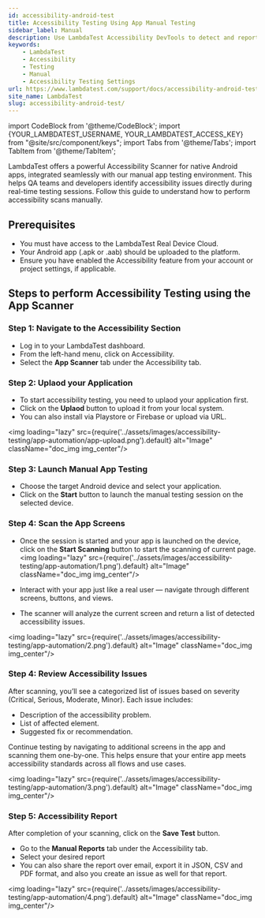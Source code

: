 ```yaml
---
id: accessibility-android-test
title: Accessibility Testing Using App Manual Testing
sidebar_label: Manual
description: Use LambdaTest Accessibility DevTools to detect and report accessibility issues with automation, following WCAG guidelines.
keywords:
    - LambdaTest
    - Accessibility
    - Testing
    - Manual
    - Accessibility Testing Settings
url: https://www.lambdatest.com/support/docs/accessibility-android-test/
site_name: LambdaTest
slug: accessibility-android-test/
---
```

 
import CodeBlock from '@theme/CodeBlock';
import {YOUR_LAMBDATEST_USERNAME, YOUR_LAMBDATEST_ACCESS_KEY} from "@site/src/component/keys";
import Tabs from '@theme/Tabs';
import TabItem from '@theme/TabItem';

<script type="application/ld+json"
      dangerouslySetInnerHTML={{ __html: JSON.stringify({
       "@context": "https://schema.org",
        "@type": "BreadcrumbList",
        "itemListElement": [{
          "@type": "ListItem",
          "position": 1,
          "name": "Home",
          "item": "https://www.lambdatest.com"
        },{
          "@type": "ListItem",
          "position": 2,
          "name": "Support",
          "item": "https://www.lambdatest.com/support/docs/"
        },{
          "@type": "ListItem",
          "position": 3,
          "name": "Accessibility Android Test",
          "item": "https://www.lambdatest.com/support/docs/accessibility-android-test/"
        }]
      })
    }}
></script>
LambdaTest offers a powerful Accessibility Scanner for native Android apps, integrated seamlessly with our manual app testing environment. This helps QA teams and developers identify accessibility issues directly during real-time testing sessions. Follow this guide to understand how to perform accessibility scans manually.

## Prerequisites
- You must have access to the LambdaTest Real Device Cloud.
- Your Android app (.apk or .aab) should be uploaded to the platform.
- Ensure you have enabled the Accessibility feature from your account or project settings, if applicable.

## Steps to perform Accessibility Testing using the App Scanner
### Step 1: Navigate to the Accessibility Section
- Log in to your LambdaTest dashboard.
- From the left-hand menu, click on Accessibility.
- Select the **App Scanner** tab under the Accessibility tab.

### Step 2: Uplaod your Application
- To start accessibility testing, you need to uplaod your application first.
- Click on the **Uplaod** button to upload it from your local system.
- You can also install via Playstore or Firebase or upload via URL.

<img loading="lazy" src={require('../assets/images/accessibility-testing/app-automation/app-upload.png').default} alt="Image" className="doc_img img_center"/>

### Step 3: Launch Manual App Testing
- Choose the target Android device and select your application.
- Click on the **Start** button to launch the manual testing session on the selected device.

### Step 4: Scan the App Screens
- Once the session is started and your app is launched on the device, click on the **Start Scanning** button to start the scanning of current page.
<img loading="lazy" src={require('../assets/images/accessibility-testing/app-automation/1.png').default} alt="Image" className="doc_img img_center"/>

- Interact with your app just like a real user — navigate through different screens, buttons, and views.
- The scanner will analyze the current screen and return a list of detected accessibility issues.

<img loading="lazy" src={require('../assets/images/accessibility-testing/app-automation/2.png').default} alt="Image" className="doc_img img_center"/>

### Step 4: Review Accessibility Issues
After scanning, you’ll see a categorized list of issues based on severity (Critical, Serious, Moderate, Minor). Each issue includes:
- Description of the accessibility problem.
- List of affected element.
- Suggested fix or recommendation.

Continue testing by navigating to additional screens in the app and scanning them one-by-one. This helps ensure that your entire app meets accessibility standards across all flows and use cases.

<img loading="lazy" src={require('../assets/images/accessibility-testing/app-automation/3.png').default} alt="Image" className="doc_img img_center"/>

### Step 5: Accessibility Report
After completion of your scanning, click on the **Save Test** button.
- Go to the **Manual Reports** tab under the Accessibility tab.
- Select your desired report
- You can also share the report over email, export it in JSON, CSV and PDF format, and also you create an issue as well for that report.

<img loading="lazy" src={require('../assets/images/accessibility-testing/app-automation/4.png').default} alt="Image" className="doc_img img_center"/>